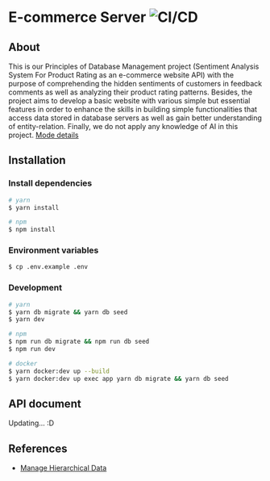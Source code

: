 # E-commerce Server ![CI/CD](https://github.com/TP-O/e-commerce-server/actions/workflows/main.yml/badge.svg)

## About
This is our Principles of Database Management project (Sentiment Analysis System For Product Rating as an e-commerce website API) with the purpose of comprehending the hidden sentiments of customers in feedback comments as well as analyzing their product rating patterns. Besides, the project aims to develop a basic website with various simple but essential features in order to enhance the skills in building simple functionalities that access data stored in database servers as well as gain better understanding of entity-relation. Finally, we do not apply any knowledge of AI in this project.
[Mode details](https://github.com/TP-O/e-commerce-server/blob/dev/report/Report.pdf)

## Installation

### Install dependencies

```bash
# yarn
$ yarn install

# npm
$ npm install
```

### Environment variables
```bash
$ cp .env.example .env
```

### Development

```bash
# yarn
$ yarn db migrate && yarn db seed
$ yarn dev

# npm
$ npm run db migrate && npm run db seed
$ npm run dev

# docker
$ yarn docker:dev up --build
$ yarn docker:dev up exec app yarn db migrate && yarn db seed
```

## API document
Updating... :D

## References

+ [Manage Hierarchical Data](http://mikehillyer.com/articles/managing-hierarchical-data-in-mysql/)

